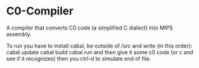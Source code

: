 # C0-Compiler
A compiler that converts C0 code (a simplified C dialect) into MIPS assembly.

To run you have to install cabal, be outside of /src and write (in this order):
cabal update
cabal build
cabal run
and then give it some c0 code (or c and see if it recognizes) then you ctrl-d to simulate end of file.
